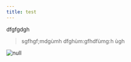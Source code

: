 ```yaml
---
title: test
---
```

dfgfgdgh

> sgfhgf;mdgùmh dfghùm:gfhdfùmg:h ùgh

![null](/docs/.vuepress/dist/google-assistant-logo.png)
